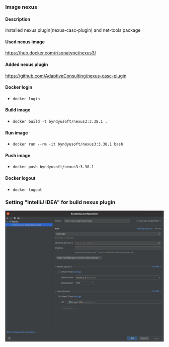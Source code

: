 ### Image nexus

#### Description
Installed nexus plugin(nexus-casc-plugin) and net-tools package

#### Used nexus image
https://hub.docker.com/r/sonatype/nexus3/

#### Added nexus plugin
https://github.com/AdaptiveConsulting/nexus-casc-plugin

#### Docker login
- `docker login`

#### Build image
- `docker build -t byndyusoft/nexus3:3.38.1 .`

#### Run image
- `docker run --rm -it byndyusoft/nexus3:3.38.1 bash`

#### Push image
- `docker push byndyusoft/nexus3:3.38.1`

#### Docker logout
- `docker logout`

### Setting "IntelliJ IDEA" for build nexus plugin
![](docs/setting_build.png)